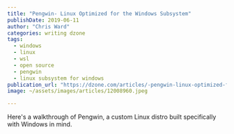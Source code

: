 ```yaml
---
title: "Pengwin- Linux Optimized for the Windows Subsystem"
publishDate: 2019-06-11
author: "Chris Ward"
categories: writing dzone
tags: 
  - windows
  - linux
  - wsl
  - open source
  - pengwin
  - linux subsystem for windows
publication_url: "https://dzone.com/articles/-pengwin-linux-optimized-for-the-windows-subsystem"
image: ~/assets/images/articles/12008960.jpeg

---
```

Here's a walkthrough of Pengwin, a custom Linux distro built specifically with Windows in mind.

